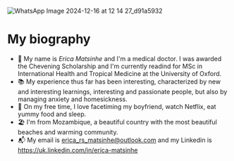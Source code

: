  ![WhatsApp Image 2024-12-16 at 12 14 27_d91a5932](https://github.com/user-attachments/assets/a384385a-34db-4688-a5ca-45a5fd3f332c)

# My biography
* 👧 My name is *Erica Matsinhe* and I'm a medical doctor. I was awarded the Chevening Scholarship and I'm currently readind for MSc in International Health and Tropical Medicine at the University of Oxford.
* 📚 My experience thus far has been interesting, characterized by new and interesting learnings, interesting and passionate people, but also by managing anxiety and homesickness.
* 💑 On my free time, I love facetiming my boyfriend, watch Netflix, eat yummy food and sleep.
* 🏖️ I'm from Mozambique, a beautiful country with the most beautiful beaches and warming community.
* 📬 My email is erica_rs_matsinhe@outlook.com and my Linkedin is https://uk.linkedin.com/in/erica-matsinhe
  


